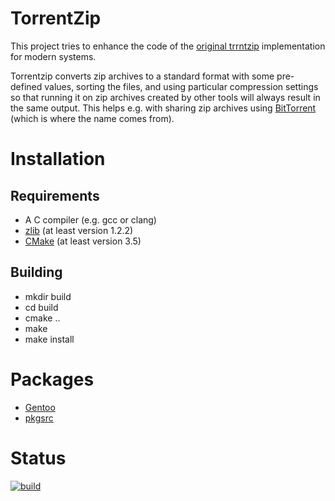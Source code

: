 # TorrentZip

This project tries to enhance the code of the [original
trrntzip](https://sourceforge.net/projects/trrntzip/) implementation
for modern systems.

Torrentzip converts zip archives to a standard format with some
pre-defined values, sorting the files, and using particular
compression settings so that running it on zip archives created by
other tools will always result in the same output. This helps
e.g. with sharing zip archives using
[BitTorrent](https://www.bittorrent.org) (which is where the name
comes from).

# Installation

## Requirements

* A C compiler (e.g. gcc or clang)
* [zlib](http://zlib.net/) (at least version 1.2.2)
* [CMake](https://cmake.org/) (at least version 3.5)

## Building

* mkdir build
* cd build
* cmake ..
* make
* make install

# Packages

* [Gentoo](https://github.com/gentoo/gentoo/tree/master/app-arch/torrentzip)
* [pkgsrc](https://github.com/NetBSD/pkgsrc/tree/trunk/archivers/trrntzip)

# Status

[![build](https://github.com/0-wiz-0/trrntzip/actions/workflows/build.yml/badge.svg)](https://github.com/0-wiz-0/trrntzip/actions/workflows/build.yml)
